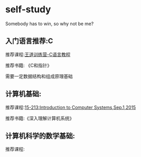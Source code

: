 # self-study

Somebody has to win, so why not be me?

## 入门语言推荐:C

推荐课程:[王道训练营-C语言教程](https://www.bilibili.com/video/BV1bQ4y1A7kB?spm_id_from=333.337.search-card.all.click&vd_source=0be7e6585a5e2d139cd3524579615507)

推荐书籍: 《C和指针》

需要一定数据结构和组成原理基础

## 计算机基础:

推荐课程:[15-213:Introduction to Computer Systems,Sep.1,2015](https://scs.hosted.panopto.com/Panopto/Pages/Viewer.aspx?id=03308c94-fc20-40d8-8978-1a9b81c344ed)

推荐书籍:《深入理解计算机系统》

## 计算机科学的数学基础:

推荐课程: